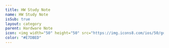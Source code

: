```yaml
---
title: HW Study Note
name: HW Study Note
isSub: true
layout: category
parent: Hardware Note
icon: <img width="50" height="50" src="https://img.icons8.com/ios/50/goodnotes.png" alt="goodnotes"/>
color: "#E7DBED"
---
```

